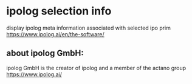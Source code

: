 # ipolog selection info 
display ipolog meta information associated with selected ipo prim   
https://www.ipolog.ai/en/the-software/

## about ipolog GmbH:
ipolog GmbH is the creator of ipolog and a member of the actano group 
https://www.ipolog.ai/


 